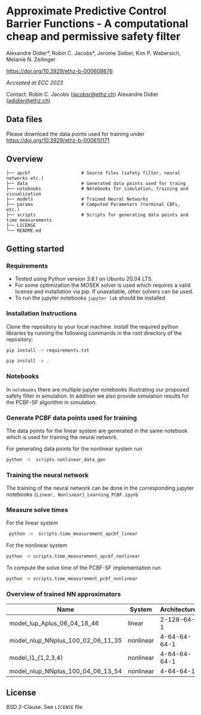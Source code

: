 # Approximate Predictive Control Barrier Functions - A computational cheap and permissive safety filter
Alexandre Didier*, Robin C. Jacobs*, Jerome Sieber, Kim P. Wabersich, Melanie N. Zeilinger

https://doi.org/10.3929/ethz-b-000609876

*Accepted at ECC 2023*

Contact:
Robin C. Jacobs (<jacobsr@ethz.ch>)
Alexandre Didier (<adidier@ethz.ch>)

## Data files
Please download the data points used for training under https://doi.org/10.3929/ethz-b-000610171


## Overview


    ├── apcbf                   # Source files (safety filter, neural networks etc.)
    ├── data                    # Generated data points used for traing
    ├── notebooks               # Notebooks for simulation, training and visualization
    ├── models                  # Trained Neural Networks
    ├── params                  # Computed Parameters (terminal CBFs, etc.)
    ├── scripts                 # Scripts for generating data points and time measurements
    ├── LICENSE
    └── README.md

## Getting started

### Requirements
- Tested using Python version 3.8.1 on Ubuntu 20.04 LTS
- For some optimization the MOSEK solver is used which requires a valid license and installation via pip. If unavailable, other solvers can be used.
- To run the jupyter notebooks `jupyter lab` should be installed

### Installation Instructions
Clone the repository to your local machine. 
Install the required python libraries by running the following commands in the root directory of the repository: 

```sh
pip install -r requirements.txt
```

```sh
pip install -e .
```


### Notebooks

In `notebooks` there are multiple jupyter notebooks illustrating our proposed safety filter in simulation. In addition we also provide simulation results for the PCBF-SF algorithm in simulation.

### Generate PCBF data points used for training
The data points for the linear system are generated in the same notebook which is used for training the neural network.

For generating data points for the nonlinear system run

```sh
python -m  scripts.nonlinear_data_gen
```

### Training the neural network

The training of the neural network can be done in the corresponding jupyter notebooks `{Linear, Nonlinear}_Learning_PCBF.ipynb`


### Measure solve times

For the linear system
```sh
 python -m  scripts.time_measurement_apcbf_linear 
 ```

For the nonlinear system
```sh
python -m scripts.time_measurement_apcbf_nonlinear
 ```

To compute the solve time of the PCBF-SF implementation run
```sh
python -m scripts.time_measurement_pcbf_nonlinear
 ```

### Overview of trained NN approximators

| Name                                 | System  | Architecture |
|--------------------------------------|---------|--------------|
|   model_lup_Aplus_06_04_18_46        |linear   | 2-128-64-1   |
|   model_nlup_NNplus_100_02_06_11_35  |nonlinear| 4-64-64-64-1 |
|   model_l1_{1,2,3,4}                 |nonlinear| 4-64-64-64-1 |
|   model_nlup_NNplus_100_04_06_13_54  |nonlinear| 4-64-64-1    |


## License

BSD 2-Clause. See `LICENSE` file 
